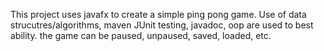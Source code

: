 This project uses javafx to create a simple ping pong game. Use of data strucutres/algorithms, maven JUnit testing, javadoc, oop are used to best ability. the game can be paused, unpaused, saved, loaded, etc.
